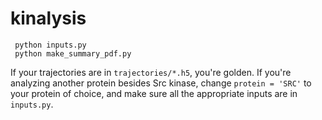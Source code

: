 # kinalysis

```
 python inputs.py
 python make_summary_pdf.py
```
If your trajectories are in `trajectories/*.h5`, you're golden.
If you're analyzing another protein besides Src kinase, change
`protein = 'SRC'` to your protein of choice, and make sure 
all the appropriate inputs are in `inputs.py`.
